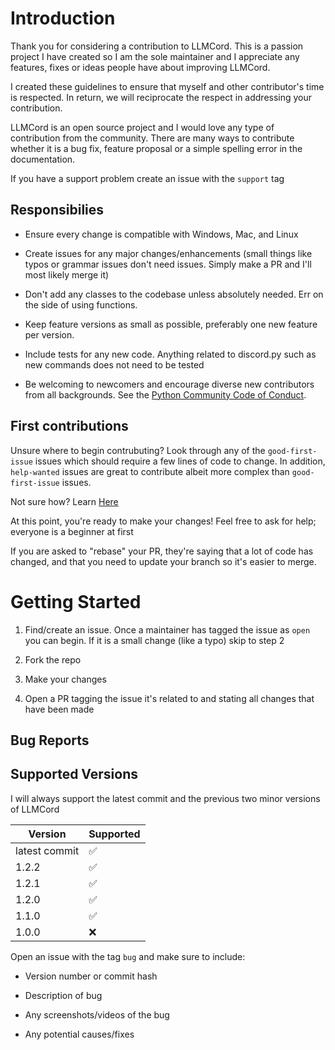 # Introduction

Thank you for considering a contribution to LLMCord. This is a passion project I have created so I am the sole maintainer and I appreciate any features, fixes or ideas people have about improving LLMCord.

I created these guidelines to ensure that myself and other contributor's time is respected. In return, we will reciprocate the respect in addressing your contribution.

LLMCord is an open source project and I would love any type of contribution from the community. There are many ways to contribute whether it is a bug fix, feature proposal or a simple spelling error in the documentation.

If you have a support problem create an issue with the `support` tag

## Responsibilies

- Ensure every change is compatible with Windows, Mac, and Linux

- Create issues for any major changes/enhancements (small things like typos or grammar issues don't need issues. Simply make a PR and I'll most likely merge it)

- Don't add any classes to the codebase unless absolutely needed. Err on the side of using functions.

- Keep feature versions as small as possible, preferably one new feature per version.

- Include tests for any new code. Anything related to discord.py such as new commands does not need to be tested

- Be welcoming to newcomers and encourage diverse new contributors from all backgrounds. See the [Python Community Code of Conduct](https://www.python.org/psf/codeofconduct/).

## First contributions

Unsure where to begin contrubuting? Look through any of the `good-first-issue` issues which should require a few lines of code to change. In addition, `help-wanted` issues are great to contribute albeit more complex than `good-first-issue` issues.

Not sure how? Learn [Here](https://makeapullrequest.com/)

At this point, you're ready to make your changes! Feel free to ask for help; everyone is a beginner at first

If you are asked to "rebase" your PR, they're saying that a lot of code has changed, and that you need to update your branch so it's easier to merge.

# Getting Started

1. Find/create an issue. Once a maintainer has tagged the issue as `open` you can begin. If it is a small change (like a typo) skip to step 2

2. Fork the repo

3. Make your changes

4. Open a PR tagging the issue it's related to and stating all changes that have been made

## Bug Reports

## Supported Versions

I will always support the latest commit and the previous two minor versions of LLMCord

| Version       | Supported          |
| ------------- | ------------------ |
| latest commit | :white_check_mark: |
| 1.2.2         | :white_check_mark: |
| 1.2.1         | :white_check_mark: |
| 1.2.0         | :white_check_mark: |
| 1.1.0         | :white_check_mark: |
| 1.0.0         | :x:                |

Open an issue with the tag `bug` and make sure to include:

- Version number or commit hash

- Description of bug

- Any screenshots/videos of the bug

- Any potential causes/fixes
